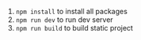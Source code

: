 1. `npm install` to install all packages
2. `npm run dev` to run dev server
3. `npm run build` to build static project